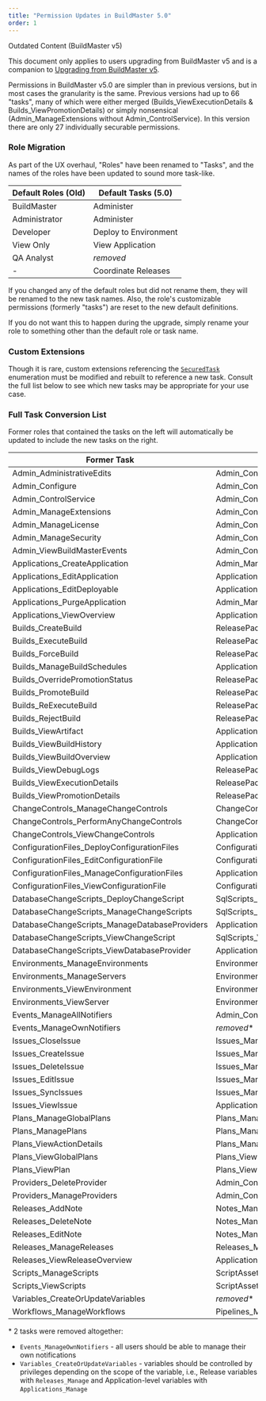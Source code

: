 ```yaml
---
title: "Permission Updates in BuildMaster 5.0"
order: 1
---
```


<section class="warningBox"><div class="title">Outdated Content (BuildMaster v5)</div><div class="content"><p class="info">This document only applies to users upgrading from BuildMaster v5 and is a companion to <a href="/docs/buildmaster/installation-maintenance/buildmaster-upgrading/upgrading-from-buildmaster-v5" rel="nofollow" translate="no">Upgrading from BuildMaster v5</a>.</p></div></section><p>Permissions in BuildMaster v5.0 are simpler than in previous versions, but in most cases the granularity is the same. Previous versions had up to 66 "tasks", many of which were either merged (Builds_ViewExecutionDetails &amp; Builds_ViewPromotionDetails) or simply nonsensical (Admin_ManageExtensions without Admin_ControlService). In this version there are only 27 individually securable permissions.</p><div id="role-migration"><h3>Role Migration</h3><p>As part of the UX overhaul, "Roles" have been renamed to "Tasks", and the names of the roles have been updated to sound more task-like.</p><table><thead><tr><th>Default Roles (Old)</th><th>Default Tasks (5.0)</th></tr></thead><tbody><tr><td>BuildMaster</td><td>Administer</td></tr><tr><td>Administrator</td><td>Administer</td></tr><tr><td>Developer</td><td>Deploy to Environment</td></tr><tr><td>View Only</td><td>View Application</td></tr><tr><td>QA Analyst</td><td><em>removed</em></td></tr><tr><td>-</td><td>Coordinate Releases</td></tr></tbody></table><p>If you changed any of the default roles but did not rename them, they will be renamed to the new task names. Also, the role's customizable permissions (formerly "tasks") are reset to the new default definitions.</p><p>If you do not want this to happen during the upgrade, simply rename your role to something other than the default role or task name.</p></div><div id="extensions-tasks"><h3>Custom Extensions</h3><p>Though it is rare, custom extensions referencing the <code><a href="https://sdkdocs.inedo.com/sdk/buildmaster/inedo.buildmaster.web.security/securedtask">SecuredTask</a></code> enumeration must be modified and rebuilt to reference a new task. Consult the full list below to see which new tasks may be appropriate for your use case.</p></div><div id="task-conversions"><h3>Full Task Conversion List</h3><p>Former roles that contained the tasks on the left will automatically be updated to include the new tasks on the right.</p><table id="tasks"><thead><tr><th>Former Task</th><th>New Task</th></tr></thead><tbody><tr><td>Admin_AdministrativeEdits</td><td>Admin_ConfigureBuildMaster</td></tr><tr><td>Admin_Configure</td><td>Admin_ConfigureBuildMaster</td></tr><tr><td>Admin_ControlService</td><td>Admin_ConfigureBuildMaster</td></tr><tr><td>Admin_ManageExtensions</td><td>Admin_ConfigureBuildMaster</td></tr><tr><td>Admin_ManageLicense</td><td>Admin_ConfigureBuildMaster</td></tr><tr><td>Admin_ManageSecurity</td><td>Admin_ConfigureBuildMaster</td></tr><tr><td>Admin_ViewBuildMasterEvents</td><td>Admin_ConfigureBuildMaster</td></tr><tr><td>Applications_CreateApplication</td><td>Admin_ManageApplications</td></tr><tr><td>Applications_EditApplication</td><td>Applications_Manage</td></tr><tr><td>Applications_EditDeployable</td><td>Applications_Manage</td></tr><tr><td>Applications_PurgeApplication</td><td>Admin_ManageApplications</td></tr><tr><td>Applications_ViewOverview</td><td>Applications_View</td></tr><tr><td>Builds_CreateBuild</td><td>ReleasePackages_Create</td></tr><tr><td>Builds_ExecuteBuild</td><td>ReleasePackages_Deploy</td></tr><tr><td>Builds_ForceBuild</td><td>ReleasePackages_Force</td></tr><tr><td>Builds_ManageBuildSchedules</td><td>Applications_Manage</td></tr><tr><td>Builds_OverridePromotionStatus</td><td>ReleasePackages_Force</td></tr><tr><td>Builds_PromoteBuild</td><td>ReleasePackages_Deploy</td></tr><tr><td>Builds_ReExecuteBuild</td><td>ReleasePackages_Deploy</td></tr><tr><td>Builds_RejectBuild</td><td>ReleasePackages_Manage</td></tr><tr><td>Builds_ViewArtifact</td><td>Applications_View</td></tr><tr><td>Builds_ViewBuildHistory</td><td>Applications_View</td></tr><tr><td>Builds_ViewBuildOverview</td><td>Applications_View</td></tr><tr><td>Builds_ViewDebugLogs</td><td>ReleasePackages_ViewDeploymentDebugLogs</td></tr><tr><td>Builds_ViewExecutionDetails</td><td>ReleasePackages_ViewDeploymentLogs</td></tr><tr><td>Builds_ViewPromotionDetails</td><td>ReleasePackages_ViewDeploymentLogs</td></tr><tr><td>ChangeControls_ManageChangeControls</td><td>ChangeControls_Manage</td></tr><tr><td>ChangeControls_PerformAnyChangeControls</td><td>ChangeControls_Manage</td></tr><tr><td>ChangeControls_ViewChangeControls</td><td>Applications_View</td></tr><tr><td>ConfigurationFiles_DeployConfigurationFiles</td><td>ConfigurationFiles_Deploy</td></tr><tr><td>ConfigurationFiles_EditConfigurationFile</td><td>ConfigurationFiles_EditInstance</td></tr><tr><td>ConfigurationFiles_ManageConfigurationFiles</td><td>Applications_Manage</td></tr><tr><td>ConfigurationFiles_ViewConfigurationFile</td><td>ConfigurationFiles_ViewInstance</td></tr><tr><td>DatabaseChangeScripts_DeployChangeScript</td><td>SqlScripts_Deploy</td></tr><tr><td>DatabaseChangeScripts_ManageChangeScripts</td><td>SqlScripts_Manage</td></tr><tr><td>DatabaseChangeScripts_ManageDatabaseProviders</td><td>Applications_Manage</td></tr><tr><td>DatabaseChangeScripts_ViewChangeScript</td><td>SqlScripts_ViewContents</td></tr><tr><td>DatabaseChangeScripts_ViewDatabaseProvider</td><td>Applications_Manage</td></tr><tr><td>Environments_ManageEnvironments</td><td>Environments_Manage</td></tr><tr><td>Environments_ManageServers</td><td>Environments_Manage</td></tr><tr><td>Environments_ViewEnvironment</td><td>Environments_View</td></tr><tr><td>Environments_ViewServer</td><td>Environments_View</td></tr><tr><td>Events_ManageAllNotifiers</td><td>Admin_ConfigureBuildMaster</td></tr><tr><td>Events_ManageOwnNotifiers</td><td><em>removed</em>*</td></tr><tr><td>Issues_CloseIssue</td><td>Issues_Manage</td></tr><tr><td>Issues_CreateIssue</td><td>Issues_Manage</td></tr><tr><td>Issues_DeleteIssue</td><td>Issues_Manage</td></tr><tr><td>Issues_EditIssue</td><td>Issues_Manage</td></tr><tr><td>Issues_SyncIssues</td><td>Issues_Manage</td></tr><tr><td>Issues_ViewIssue</td><td>Applications_View</td></tr><tr><td>Plans_ManageGlobalPlans</td><td>Plans_Manage</td></tr><tr><td>Plans_ManagePlans</td><td>Plans_Manage</td></tr><tr><td>Plans_ViewActionDetails</td><td>Plans_Manage</td></tr><tr><td>Plans_ViewGlobalPlans</td><td>Plans_ViewContents</td></tr><tr><td>Plans_ViewPlan</td><td>Plans_ViewContents</td></tr><tr><td>Providers_DeleteProvider</td><td>Admin_ConfigureBuildMaster</td></tr><tr><td>Providers_ManageProviders</td><td>Admin_ConfigureBuildMaster</td></tr><tr><td>Releases_AddNote</td><td>Notes_Manage</td></tr><tr><td>Releases_DeleteNote</td><td>Notes_Manage</td></tr><tr><td>Releases_EditNote</td><td>Notes_Manage</td></tr><tr><td>Releases_ManageReleases</td><td>Releases_Manage</td></tr><tr><td>Releases_ViewReleaseOverview</td><td>Applications_View</td></tr><tr><td>Scripts_ManageScripts</td><td>ScriptAssets_Manage</td></tr><tr><td>Scripts_ViewScripts</td><td>ScriptAssets_ViewContents</td></tr><tr><td>Variables_CreateOrUpdateVariables</td><td><em>removed</em>*</td></tr><tr><td>Workflows_ManageWorkflows</td><td>Pipelines_Manage</td></tr></tbody></table><p>* 2 tasks were removed altogether:</p><ul><li><code>Events_ManageOwnNotifiers</code> - all users should be able to manage their own notifications</li><li><code>Variables_CreateOrUpdateVariables</code> - variables should be controlled by privileges depending on the scope of the variable, i.e., Release variables with <code>Releases_Manage</code> and Application-level variables with <code>Applications_Manage</code></li></ul></div>
